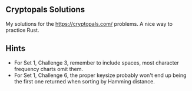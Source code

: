 Cryptopals Solutions
--------------------

My solutions for the https://cryptopals.com/ problems. A nice way to practice Rust.

Hints
-----
* For Set 1, Challenge 3, remember to include spaces, most character frequency charts omit them.
* For Set 1, Challenge 6, the proper keysize probably won't end up being the first one returned when sorting by Hamming distance.
